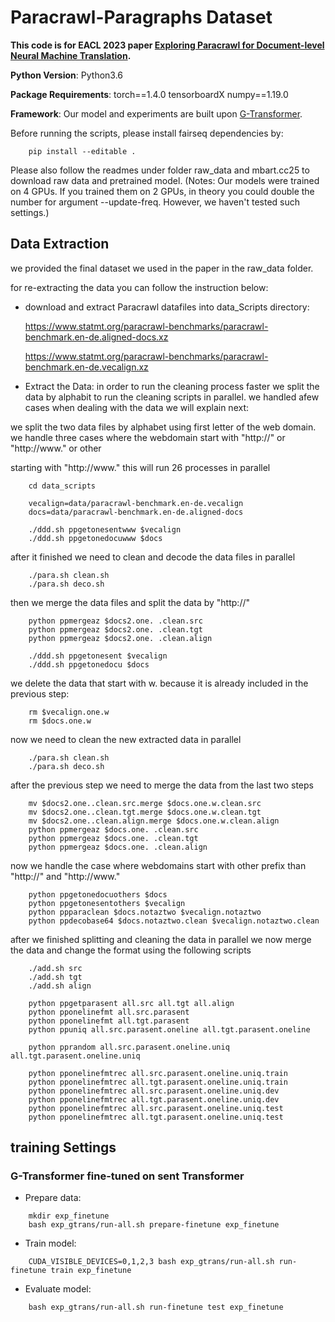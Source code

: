 # Paracrawl-Paragraphs Dataset

**This code is for EACL 2023 paper [Exploring Paracrawl for Document-level Neural Machine Translation](https://aclanthology.org/).**



**Python Version**: Python3.6

**Package Requirements**: torch==1.4.0 tensorboardX numpy==1.19.0

**Framework**: Our model and experiments are built upon [G-Transformer](https://github.com/baoguangsheng/g-transformer).


Before running the scripts, please install fairseq dependencies by:
```
    pip install --editable .
```
Please also follow the readmes under folder raw_data and mbart.cc25 to download raw data and pretrained model.
(Notes: Our models were trained on 4 GPUs. If you trained them on 2 GPUs, in theory you could double the number for argument --update-freq. However, we haven't tested such settings.)

## Data Extraction

we provided the final dataset we used in the paper in the raw_data folder. 

for re-extracting the data you can follow the instruction below: 

* download and extract Paracrawl datafiles into data_Scripts directory: 

   https://www.statmt.org/paracrawl-benchmarks/paracrawl-benchmark.en-de.aligned-docs.xz
   
   https://www.statmt.org/paracrawl-benchmarks/paracrawl-benchmark.en-de.vecalign.xz


* Extract the Data:
in order to run the cleaning process faster we split the data by alphabit to run the cleaning scripts in parallel. we handled afew cases when dealing with the data we will explain next:

we split the two data files by alphabet using first letter of the web domain. we handle three cases where the webdomain start with "http://" or "http://www." or other

starting with "http://www." this will run 26 processes in parallel 
```
    cd data_scripts
    
    vecalign=data/paracrawl-benchmark.en-de.vecalign
    docs=data/paracrawl-benchmark.en-de.aligned-docs

    ./ddd.sh ppgetonesentwww $vecalign
    ./ddd.sh ppgetonedocuwww $docs
```

after it finished we need to clean and decode the data files in parallel
```
    ./para.sh clean.sh 
    ./para.sh deco.sh
```

then we merge the data files and split the data by "http://"
```
    python ppmergeaz $docs2.one. .clean.src
    python ppmergeaz $docs2.one. .clean.tgt
    python ppmergeaz $docs2.one. .clean.align
```

```
    ./ddd.sh ppgetonesent $vecalign
    ./ddd.sh ppgetonedocu $docs 
```

we delete the data that start with w. because it is already included in the previous step:
```
    rm $vecalign.one.w
    rm $docs.one.w
```

now we need to clean the new extracted data in parallel 
```
    ./para.sh clean.sh 
    ./para.sh deco.sh
```
after the previous step we need to merge the data from the last two steps
```
    mv $docs2.one..clean.src.merge $docs.one.w.clean.src
    mv $docs2.one..clean.tgt.merge $docs.one.w.clean.tgt
    mv $docs2.one..clean.align.merge $docs.one.w.clean.align
    python ppmergeaz $docs.one. .clean.src
    python ppmergeaz $docs.one. .clean.tgt
    python ppmergeaz $docs.one. .clean.align
```

now we handle the case where webdomains start with other prefix than "http://" and "http://www."
```
    python ppgetonedocuothers $docs
    python ppgetonesentothers $vecalign
    python ppparaclean $docs.notaztwo $vecalign.notaztwo 
    python ppdecobase64 $docs.notaztwo.clean $vecalign.notaztwo.clean
```
after we finished splitting and cleaning the data in parallel we now merge the data and change the format using the following scripts
```
    ./add.sh src
    ./add.sh tgt
    ./add.sh align

    python ppgetparasent all.src all.tgt all.align
    python pponelinefmt all.src.parasent
    python pponelinefmt all.tgt.parasent
    python ppuniq all.src.parasent.oneline all.tgt.parasent.oneline

    python pprandom all.src.parasent.oneline.uniq all.tgt.parasent.oneline.uniq

    python pponelinefmtrec all.src.parasent.oneline.uniq.train
    python pponelinefmtrec all.tgt.parasent.oneline.uniq.train
    python pponelinefmtrec all.src.parasent.oneline.uniq.dev
    python pponelinefmtrec all.tgt.parasent.oneline.uniq.dev
    python pponelinefmtrec all.src.parasent.oneline.uniq.test
    python pponelinefmtrec all.tgt.parasent.oneline.uniq.test
```


## training Settings


### G-Transformer fine-tuned on sent Transformer
* Prepare data: 
```
    mkdir exp_finetune
    bash exp_gtrans/run-all.sh prepare-finetune exp_finetune
```

* Train model:
```
    CUDA_VISIBLE_DEVICES=0,1,2,3 bash exp_gtrans/run-all.sh run-finetune train exp_finetune
```

* Evaluate model:
```
    bash exp_gtrans/run-all.sh run-finetune test exp_finetune
```


